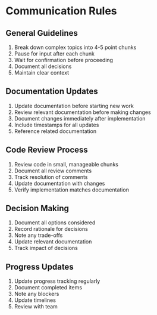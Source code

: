 # Communication Rules

## General Guidelines
1. Break down complex topics into 4-5 point chunks
2. Pause for input after each chunk
3. Wait for confirmation before proceeding
4. Document all decisions
5. Maintain clear context

## Documentation Updates
1. Update documentation before starting new work
2. Review relevant documentation before making changes
3. Document changes immediately after implementation
4. Include timestamps for all updates
5. Reference related documentation

## Code Review Process
1. Review code in small, manageable chunks
2. Document all review comments
3. Track resolution of comments
4. Update documentation with changes
5. Verify implementation matches documentation

## Decision Making
1. Document all options considered
2. Record rationale for decisions
3. Note any trade-offs
4. Update relevant documentation
5. Track impact of decisions

## Progress Updates
1. Update progress tracking regularly
2. Document completed items
3. Note any blockers
4. Update timelines
5. Review with team 